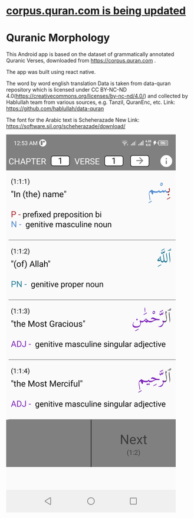 # [corpus.quran.com is being updated](https://github.com/kaisdukes/quranic-corpus)

# Quranic Morphology

This Android app is based on the dataset of grammatically annotated Quranic Verses, downloaded from https://corpus.quran.com .

The app was built using react native.
                                         
The word by word english translation Data is taken from data-quran repository which is
licensed under CC BY-NC-ND 4.0(https://creativecommons.org/licenses/by-nc-nd/4.0/)
and collected by Hablullah team from various sources, e.g. Tanzil, QuranEnc, etc.
Link: https://github.com/hablullah/data-quran

The font for the Arabic text is Scheherazade New
Link: https://software.sil.org/scheherazade/download/

![Screenshot](./assets/fonts/Screenshot1.jpg?raw=true)


